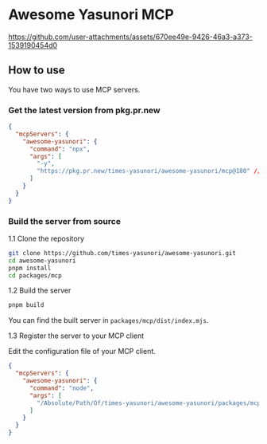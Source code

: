 # Awesome Yasunori MCP

https://github.com/user-attachments/assets/670ee49e-9426-46a3-a373-1539190454d0

## How to use

You have two ways to use MCP servers.

### Get the latest version from pkg.pr.new

```json
{
  "mcpServers": {
    "awesome-yasunori": {
      "command": "npx",
      "args": [
        "-y",
        "https://pkg.pr.new/times-yasunori/awesome-yasunori/mcp@180" // you can check the latest version on pkg.pr.new
      ]
    }
  }
}
```

### Build the server from source

1.1 Clone the repository
```bash
git clone https://github.com/times-yasunori/awesome-yasunori.git
cd awesome-yasunori
pnpm install
cd packages/mcp
```

1.2 Build the server
```bash
pnpm build
```

You can find the built server in `packages/mcp/dist/index.mjs`.

1.3  Register the server to your MCP client

Edit the configuration file of your MCP client.

```json
{
  "mcpServers": {
    "awesome-yasunori": {
      "command": "node",
      "args": [
        "/Absolute/Path/Of/times-yasunori/awesome-yasunori/packages/mcp/dist/index.mjs"
      ]
    }
  }
}
```

